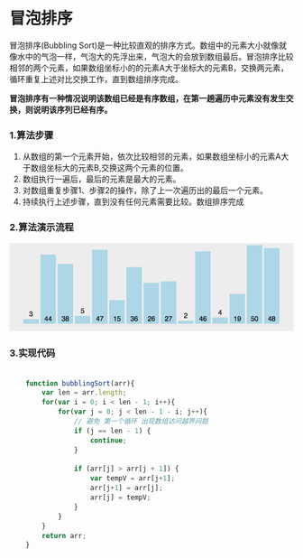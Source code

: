 # 冒泡排序

冒泡排序(Bubbling Sort)是一种比较直观的排序方式。数组中的元素大小就像就像水中的气泡一样，气泡大的先浮出来，气泡大的会放到数组最后。冒泡排序比较相邻的两个元素，如果数组坐标小的的元素A大于坐标大的元素B，交换两元素，循环重复上述对比交换工作，直到数组排序完成。

**冒泡排序有一种情况说明该数组已经是有序数组，在第一趟遍历中元素没有发生交换，则说明该序列已经有序。**

### 1.算法步骤

1. 从数组的第一个元素开始，依次比较相邻的元素，如果数组坐标小的元素A大于数组坐标大的元素B,交换这两个元素的位置。
2. 数组执行一遍后，最后的元素是最大的元素。
3. 对数组重复步骤1、步骤2的操作，除了上一次遍历出的最后一个元素。
4. 持续执行上述步骤，直到没有任何元素需要比较。数组排序完成


### 2.算法演示流程

![Bubbling Sort](https://raw.githubusercontent.com/FlameDream/Learn_Algorithm/main/resource/bubbleSort_img.gif)


### 3.实现代码
```javascript

	function bubblingSort(arr){
		var len = arr.length;
		for(var i = 0; i < len - 1; i++){
			for(var j = 0; j < len - 1 - i; j++){
				// 避免 第一个循环 出现数组访问越界问题
				if (j == len - 1) {
					continue;
				}

				if (arr[j] > arr[j + 1]) {
					var tempV = arr[j+1];
					arr[j+1] = arr[j];
					arr[j] = tempV;
				}
			}
		}
		return arr;
	}

```

























